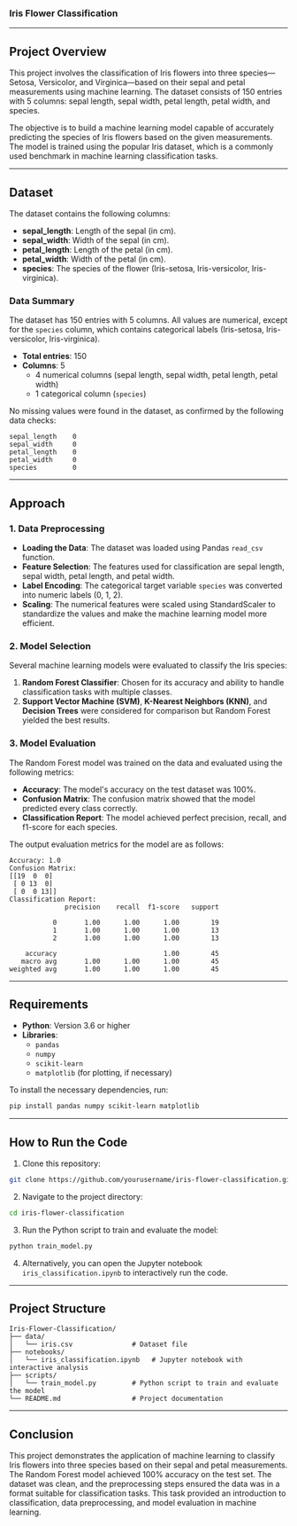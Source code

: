 ### Iris Flower Classification

---

## Project Overview

This project involves the classification of Iris flowers into three species—Setosa, Versicolor, and Virginica—based on their sepal and petal measurements using machine learning. The dataset consists of 150 entries with 5 columns: sepal length, sepal width, petal length, petal width, and species.

The objective is to build a machine learning model capable of accurately predicting the species of Iris flowers based on the given measurements. The model is trained using the popular Iris dataset, which is a commonly used benchmark in machine learning classification tasks.

---

## Dataset

The dataset contains the following columns:

- **sepal_length**: Length of the sepal (in cm).
- **sepal_width**: Width of the sepal (in cm).
- **petal_length**: Length of the petal (in cm).
- **petal_width**: Width of the petal (in cm).
- **species**: The species of the flower (Iris-setosa, Iris-versicolor, Iris-virginica).

### Data Summary

The dataset has 150 entries with 5 columns. All values are numerical, except for the `species` column, which contains categorical labels (Iris-setosa, Iris-versicolor, Iris-virginica).

- **Total entries**: 150
- **Columns**: 5
  - 4 numerical columns (sepal length, sepal width, petal length, petal width)
  - 1 categorical column (`species`)

No missing values were found in the dataset, as confirmed by the following data checks:

```plaintext
sepal_length    0
sepal_width     0
petal_length    0
petal_width     0
species         0
```

---

## Approach

### 1. Data Preprocessing

- **Loading the Data**: The dataset was loaded using Pandas `read_csv` function.
- **Feature Selection**: The features used for classification are sepal length, sepal width, petal length, and petal width.
- **Label Encoding**: The categorical target variable `species` was converted into numeric labels (0, 1, 2).
- **Scaling**: The numerical features were scaled using StandardScaler to standardize the values and make the machine learning model more efficient.

### 2. Model Selection

Several machine learning models were evaluated to classify the Iris species:
1. **Random Forest Classifier**: Chosen for its accuracy and ability to handle classification tasks with multiple classes.
2. **Support Vector Machine (SVM)**, **K-Nearest Neighbors (KNN)**, and **Decision Trees** were considered for comparison but Random Forest yielded the best results.

### 3. Model Evaluation

The Random Forest model was trained on the data and evaluated using the following metrics:
- **Accuracy**: The model's accuracy on the test dataset was 100%.
- **Confusion Matrix**: The confusion matrix showed that the model predicted every class correctly.
- **Classification Report**: The model achieved perfect precision, recall, and f1-score for each species.

The output evaluation metrics for the model are as follows:

```plaintext
Accuracy: 1.0
Confusion Matrix:
[[19  0  0]
 [ 0 13  0]
 [ 0  0 13]]
Classification Report:
              precision    recall  f1-score   support

           0       1.00      1.00      1.00        19
           1       1.00      1.00      1.00        13
           2       1.00      1.00      1.00        13

    accuracy                           1.00        45
   macro avg       1.00      1.00      1.00        45
weighted avg       1.00      1.00      1.00        45
```

---

## Requirements

- **Python**: Version 3.6 or higher
- **Libraries**:
  - `pandas`
  - `numpy`
  - `scikit-learn`
  - `matplotlib` (for plotting, if necessary)

To install the necessary dependencies, run:

```bash
pip install pandas numpy scikit-learn matplotlib
```

---

## How to Run the Code

1. Clone this repository:

```bash
git clone https://github.com/yourusername/iris-flower-classification.git
```

2. Navigate to the project directory:

```bash
cd iris-flower-classification
```

3. Run the Python script to train and evaluate the model:

```bash
python train_model.py
```

4. Alternatively, you can open the Jupyter notebook `iris_classification.ipynb` to interactively run the code.

---

## Project Structure

```plaintext
Iris-Flower-Classification/
├── data/
│   └── iris.csv               # Dataset file
├── notebooks/
│   └── iris_classification.ipynb   # Jupyter notebook with interactive analysis
├── scripts/
│   └── train_model.py         # Python script to train and evaluate the model
└── README.md                  # Project documentation
```

---

## Conclusion

This project demonstrates the application of machine learning to classify Iris flowers into three species based on their sepal and petal measurements. The Random Forest model achieved 100% accuracy on the test set. The dataset was clean, and the preprocessing steps ensured the data was in a format suitable for classification tasks. This task provided an introduction to classification, data preprocessing, and model evaluation in machine learning.

